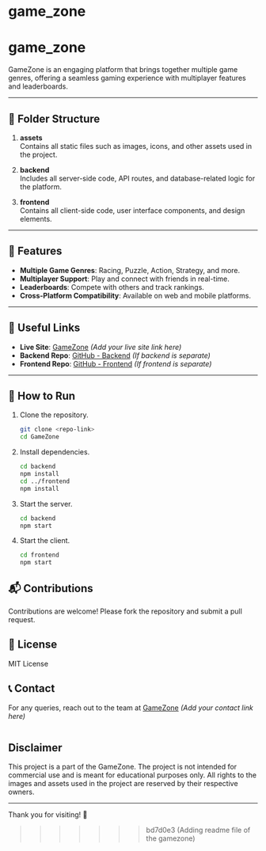 # game_zone

# game_zone

GameZone is an engaging platform that brings together multiple game genres, offering a seamless gaming experience with multiplayer features and leaderboards.

---

## 📂 Folder Structure

1. **assets**  
   Contains all static files such as images, icons, and other assets used in the project.

2. **backend**  
   Includes all server-side code, API routes, and database-related logic for the platform.

3. **frontend**  
   Contains all client-side code, user interface components, and design elements.

---

## 🌟 Features

- **Multiple Game Genres**: Racing, Puzzle, Action, Strategy, and more.
- **Multiplayer Support**: Play and connect with friends in real-time.
- **Leaderboards**: Compete with others and track rankings.
- **Cross-Platform Compatibility**: Available on web and mobile platforms.

---

## 🔗 Useful Links

- **Live Site**: [GameZone](#) *(Add your live site link here)*  
- **Backend Repo**: [GitHub - Backend](#) *(If backend is separate)*  
- **Frontend Repo**: [GitHub - Frontend](#) *(If frontend is separate)*  

---

## 📖 How to Run

1. Clone the repository.  
   ```bash
   git clone <repo-link>
   cd GameZone
    ```

2. Install dependencies.
    ```bash
   cd backend
   npm install
   cd ../frontend
   npm install
    ```

3. Start the server.
    ```bash
    cd backend
    npm start
    ```

4. Start the client.
    ```bash
    cd frontend
    npm start
    ```

## 📬 Contributions
Contributions are welcome! Please fork the repository and submit a pull request.

## 📜 License
MIT License


## 📞 Contact
For any queries, reach out to the team at [GameZone](#) *(Add your contact link here)*
```

```

## Disclaimer
This project is a part of the GameZone. The project is not intended for commercial use and is meant for educational purposes only. All rights to the images and assets used in the project are reserved by their respective owners.

---

Thank you for visiting! 🚀
>>>>>>> bd7d0e3 (Adding readme file of the gamezone)
